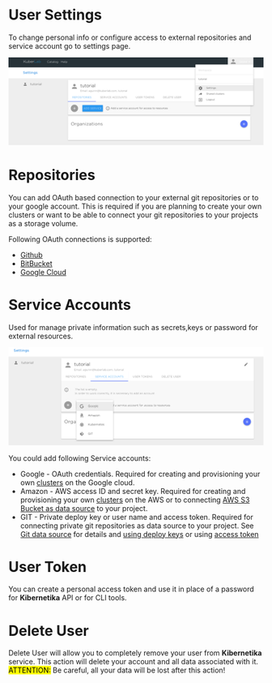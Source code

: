 # User Settings
To change personal info or configure access to external repositories and service account go to settings page.

![](../img/settings/settings1.png)

# Repositories
You can add  OAuth based connection to your external git repositories or to your google account. This is required if you are planning to create your own clusters or want to be able to connect your git repositories to your projects as a storage volume.

Following OAuth connections is supported:

* [Github](https://github.com)
* [BitBucket](https://bitbucket.org)
* [Google Cloud](https://cloud.google.com)

# Service Accounts
Used for manage private information such as secrets,keys or password for external resources.

![](../img/settings/settings2.png)

You could add following Service accounts:

* Google - OAuth credentials. Required for creating and provisioning your own [clusters](../resources/clusters.md) on the Google cloud.
* Amazon - AWS access ID and secret key. Required for creating and provisioning your own [clusters](../resources/clusters.md) on the AWS or to connecting [AWS S3 Bucket as data source](../projects/working-with-projects.md#s3-bucket-storage) to your project.
* GIT - Private deploy key or user name and access token. Required for connecting private git repositories as data source to your project. See [Git data source](../projects/working-with-projects.md#git-data-source) for details and [using deploy keys](https://developer.github.com/v3/guides/managing-deploy-keys/#deploy-keys) or using [access token](https://help.github.com/articles/creating-a-personal-access-token-for-the-command-line/)

# User Token
You can create a personal access token and use it in place of a password for **Kibernetika** API or for CLI tools.

# Delete User
Delete User will allow you to completely remove your user from **Kibernetika** service. This action will delete your account and all data associated with it. <mark>ATTENTION:</mark> Be careful, all your data will be lost after this action!